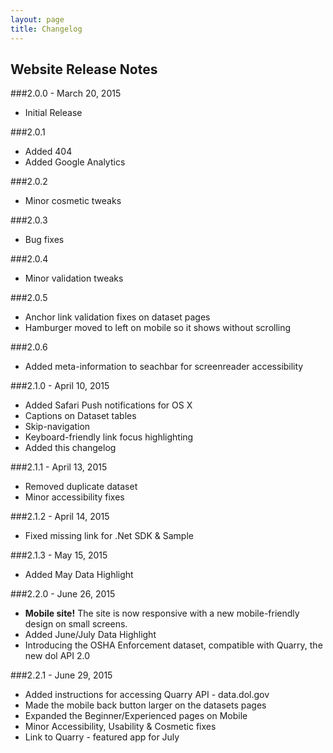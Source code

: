 ```yaml
---
layout: page
title: Changelog
---
```


Website Release Notes
---------------------

###2.0.0 - March 20, 2015

* Initial Release


###2.0.1
* Added 404
* Added Google Analytics


###2.0.2
* Minor cosmetic tweaks


###2.0.3
* Bug fixes


###2.0.4
* Minor validation tweaks


###2.0.5
* Anchor link validation fixes on dataset pages
* Hamburger moved to left on mobile so it shows without scrolling


###2.0.6
* Added meta-information to seachbar for screenreader accessibility


###2.1.0 - April 10, 2015
* Added Safari Push notifications for OS X
* Captions on Dataset tables
* Skip-navigation
* Keyboard-friendly link focus highlighting
* Added this changelog


###2.1.1 - April 13, 2015
* Removed duplicate dataset
* Minor accessibility fixes

###2.1.2 - April 14, 2015
* Fixed missing link for .Net SDK & Sample

###2.1.3 - May 15, 2015
* Added May Data Highlight

###2.2.0 - June 26, 2015
* **Mobile site!**  The site is now responsive with a new mobile-friendly design on small screens.
* Added June/July Data Highlight
* Introducing the OSHA Enforcement dataset, compatible with Quarry, the new dol API 2.0

###2.2.1 - June 29, 2015
* Added instructions for accessing Quarry API - data.dol.gov
* Made the mobile back button larger on the datasets pages
* Expanded the Beginner/Experienced pages on Mobile
* Minor Accessibility, Usability & Cosmetic fixes
* Link to Quarry - featured app for July
